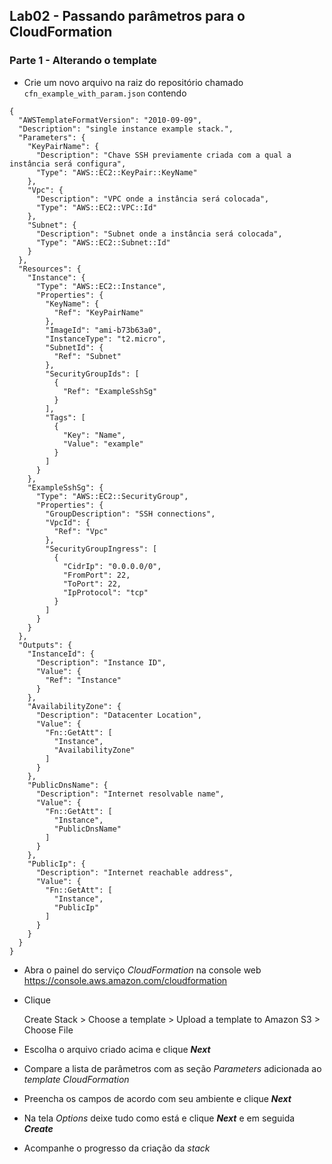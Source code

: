 ## Lab02 - Passando parâmetros para o CloudFormation

### Parte 1 - Alterando o template
* Crie um novo arquivo na raiz do repositório chamado `cfn_example_with_param.json` contendo
```
{
  "AWSTemplateFormatVersion": "2010-09-09",
  "Description": "single instance example stack.",
  "Parameters": {
    "KeyPairName": {
      "Description": "Chave SSH previamente criada com a qual a instância será configura",
      "Type": "AWS::EC2::KeyPair::KeyName"
    },
    "Vpc": {
      "Description": "VPC onde a instância será colocada",
      "Type": "AWS::EC2::VPC::Id"
    },
    "Subnet": {
      "Description": "Subnet onde a instância será colocada",
      "Type": "AWS::EC2::Subnet::Id"
    }
  },
  "Resources": {
    "Instance": {
      "Type": "AWS::EC2::Instance",
      "Properties": {
        "KeyName": {
          "Ref": "KeyPairName"
        },
        "ImageId": "ami-b73b63a0",
        "InstanceType": "t2.micro",
        "SubnetId": {
          "Ref": "Subnet"
        },
        "SecurityGroupIds": [
          {
            "Ref": "ExampleSshSg"
          }
        ],
        "Tags": [
          {
            "Key": "Name",
            "Value": "example"
          }
        ]
      }
    },
    "ExampleSshSg": {
      "Type": "AWS::EC2::SecurityGroup",
      "Properties": {
        "GroupDescription": "SSH connections",
        "VpcId": {
          "Ref": "Vpc"
        },
        "SecurityGroupIngress": [
          {
            "CidrIp": "0.0.0.0/0",
            "FromPort": 22,
            "ToPort": 22,
            "IpProtocol": "tcp"
          }
        ]
      }
    }
  },
  "Outputs": {
    "InstanceId": {
      "Description": "Instance ID",
      "Value": {
        "Ref": "Instance"
      }
    },
    "AvailabilityZone": {
      "Description": "Datacenter Location",
      "Value": {
        "Fn::GetAtt": [
          "Instance",
          "AvailabilityZone"
        ]
      }
    },
    "PublicDnsName": {
      "Description": "Internet resolvable name",
      "Value": {
        "Fn::GetAtt": [
          "Instance",
          "PublicDnsName"
        ]
      }
    },
    "PublicIp": {
      "Description": "Internet reachable address",
      "Value": {
        "Fn::GetAtt": [
          "Instance",
          "PublicIp"
        ]
      }
    }
  }
}
```

* Abra o painel do serviço _CloudFormation_ na console web
https://console.aws.amazon.com/cloudformation

* Clique 

  Create Stack > Choose a template > Upload a template to Amazon S3 > Choose File

* Escolha o arquivo criado acima e clique **_Next_**

* Compare a lista de parâmetros com as seção _Parameters_ adicionada ao _template CloudFormation_

* Preencha os campos de acordo com seu ambiente e clique **_Next_**

* Na tela _Options_ deixe tudo como está e clique **_Next_** e em seguida **_Create_**

* Acompanhe o progresso da criação da _stack_

